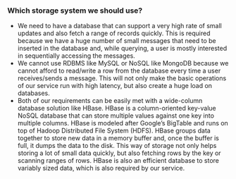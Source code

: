 ### Which storage system we should use? 
- We need to have a database that can support a very high rate of small updates and also fetch a range of records quickly. This is required because we have a huge number of small messages that need to be inserted in the database and, while querying, a user is mostly interested in sequentially accessing the messages.
- We cannot use RDBMS like MySQL or NoSQL like MongoDB because we cannot afford to read/write a row from the database every time a user receives/sends a message. This will not only make the basic operations of our service run with high latency, but also create a huge load on databases.
- Both of our requirements can be easily met with a wide-column database solution like HBase. HBase is a column-oriented key-value NoSQL database that can store multiple values against one key into multiple columns. HBase is modeled after Google’s BigTable and runs on top of Hadoop Distributed File System (HDFS). HBase groups data together to store new data in a memory buffer and, once the buffer is full, it dumps the data to the disk. This way of storage not only helps storing a lot of small data quickly, but also fetching rows by the key or scanning ranges of rows. HBase is also an efficient database to store variably sized data, which is also required by our service.
<!--stackedit_data:
eyJoaXN0b3J5IjpbODcxNDc2MTc3XX0=
-->